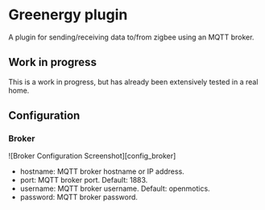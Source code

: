 # Greenergy plugin
A plugin for sending/receiving data to/from zigbee using an MQTT broker.

## Work in progress

This is a work in progress, but has already been extensively tested in a real home.

## Configuration

### Broker

![Broker Configuration Screenshot][config_broker]

* hostname: MQTT broker hostname or IP address.
* port: MQTT broker port. Default: 1883.
* username: MQTT broker username. Default: openmotics.
* password: MQTT broker password.

